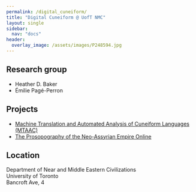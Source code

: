 ```yaml
---
permalink: /digital_cuneiform/
title: "Digital Cuneiform @ UofT NMC"
layout: single
sidebar:
  nav: "docs"
header:
  overlay_image: /assets/images/P248594.jpg
---
```



## Research group
- Heather D. Baker  
- Émilie Pagé-Perron  


## Projects
- [Machine Translation and Automated Analysis of Cuneiform Languages (MTAAC)](https://cdli-gh.github.io/mtaac/)    
- [The Prosopography of the Neo-Assyrian Empire Online](http://individual.utoronto.ca/HDBaker/pnaupdates.html)  

## Location
Department of Near and Middle Eastern Civilizations  
University of Toronto  
Bancroft Ave, 4  

